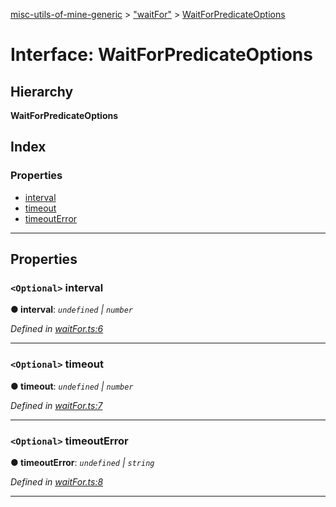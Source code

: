 [misc-utils-of-mine-generic](../README.md) > ["waitFor"](../modules/_waitfor_.md) > [WaitForPredicateOptions](../interfaces/_waitfor_.waitforpredicateoptions.md)

# Interface: WaitForPredicateOptions

## Hierarchy

**WaitForPredicateOptions**

## Index

### Properties

* [interval](_waitfor_.waitforpredicateoptions.md#interval)
* [timeout](_waitfor_.waitforpredicateoptions.md#timeout)
* [timeoutError](_waitfor_.waitforpredicateoptions.md#timeouterror)

---

## Properties

<a id="interval"></a>

### `<Optional>` interval

**● interval**: *`undefined` \| `number`*

*Defined in [waitFor.ts:6](https://github.com/cancerberoSgx/misc-utils-of-mine/blob/6dd6af9/misc-utils-of-mine-generic/src/waitFor.ts#L6)*

___
<a id="timeout"></a>

### `<Optional>` timeout

**● timeout**: *`undefined` \| `number`*

*Defined in [waitFor.ts:7](https://github.com/cancerberoSgx/misc-utils-of-mine/blob/6dd6af9/misc-utils-of-mine-generic/src/waitFor.ts#L7)*

___
<a id="timeouterror"></a>

### `<Optional>` timeoutError

**● timeoutError**: *`undefined` \| `string`*

*Defined in [waitFor.ts:8](https://github.com/cancerberoSgx/misc-utils-of-mine/blob/6dd6af9/misc-utils-of-mine-generic/src/waitFor.ts#L8)*

___

